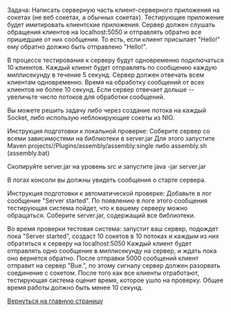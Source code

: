 Задача:
Написать серверную часть клиент-серверного приложения на сокетах (не веб сокетах, а обычных сокетах).
Тестирующее приложение будет имитировать клиентские приложения.
Сервер должен слушать обращения клиентов на localhost:5050 и отправлять обратно все пришедшие от них сообщения.
То есть, если клиент присылает "Hello!" ему обратно должно быть отправлено "Hello!".

В процессе тестирования к серверу будут одновременно подключаться 10 клиентов. Каждый клиент будет отправлять по сообщению каждую миллисекунду в течение 5 секунд. Сервер должен отвечать всем клиентам одновременно.
Время на обработку сообщений от всех клиентов не более 10 секунд. Если сервер отвечает дольше -- увеличьте число потоков для обработки сообщений.

Вы можете решить задачу либо через создание потока на каждый Socket, либо использую неблокирующие сокеты из NIO.

Инструкция подготовки к локальной проверке:
Соберите сервер со всеми зависимостями на библиотеки в server.jar
Для этого запустите Maven projects/<Project name>/Plugins/assembly/assembly:single
либо assembly.sh (assembly.bat)

Скопируйте server.jar на уровень src и запустите
java -jar server.jar

В логах консоли вы должны увидеть сообщения о старте сервера.

Инструкция подготовки к автоматической проверке:
Добавьте в лог сообщение "Server started". По появлению в логе этого сообщения тестирующая система пойдет, что к вашему серверу можно обращаться.
Соберите server.jar, содержащий все библиотеки.

Во время проверки тестовая система:
запустит ваш сервер,
подождет пока "Server started",
создаст 10 сокетов в 10 потоках и каждым из них обратиться к серверу на localhost:5050
Каждый клиент будет отправлять одно сообщение в миллисекунду на сервер, и ждать пока оно вернется обратно.
После отправки 5000 сообщений клиент отправит на сервер "Bue.", по этому сигналу сервер должен разорвать соединение с сокетом.
После того как все клиенты отработают, тестирующая система оценит время, которое ушло на проверку. Общее время работы должно быть менее 10 секунд.

[Вернуться на главную страницу](../)